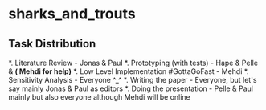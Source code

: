 # sharks_and_trouts

## Task Distribution
*. Literature Review - Jonas & Paul
*. Prototyping (with tests) - Hape & Pelle & **( Mehdi for help)**
*. Low Level Implementation #GottaGoFast  - Mehdi
*. Sensitivity Analysis - Everyone ^_^
*. Writing the paper -  Everyone, but let's say mainly Jonas & Paul as editors
*. Doing the presentation - Pelle & Paul mainly but also everyone although Mehdi will be online

